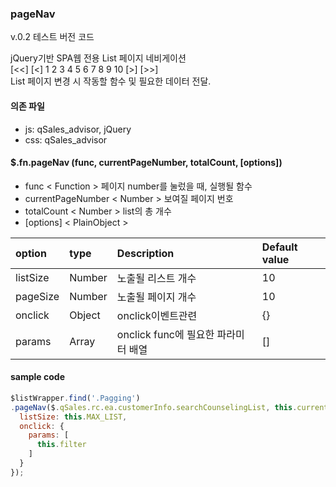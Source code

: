 ### pageNav
v.0.2 테스트 버전 코드

jQuery기반 SPA웹 전용 List 페이지 네비게이션          
[<<] [<] 1 2 3 4 5 6 7 8 9 10 [>] [>>]  
List 페이지 변경 시 작동할 함수 및 필요한 데이터 전달.


#### 의존 파일

- js: qSales_advisor, jQuery
- css: qSales_advisor


####	$.fn.pageNav (func, currentPageNumber, totalCount, [options]) 
- func < Function > 페이지 number를 눌렀을 때, 실행될 함수
- currentPageNumber < Number > 보여질 페이지 번호
- totalCount < Number > list의 총 개수
- [options] < PlainObject >

| option | type | Description | Default value |
| :--- | :--- | :--- | :--- |
| listSize | Number | 노출될 리스트 개수 | 10 |
| pageSize | Number | 노출될 페이지 개수 | 10 |
| onclick | Object | onclick이벤트관련 | {} |
| params | Array | onclick func에 필요한 파라미터 배열 | [] |


#### sample code 
```js
$listWrapper.find('.Pagging')
.pageNav($.qSales.rc.ea.customerInfo.searchCounselingList, this.currentPageNumber, this.totalCount, {
  listSize: this.MAX_LIST,
  onclick: {
    params: [
      this.filter
    ]
  }
});
```



